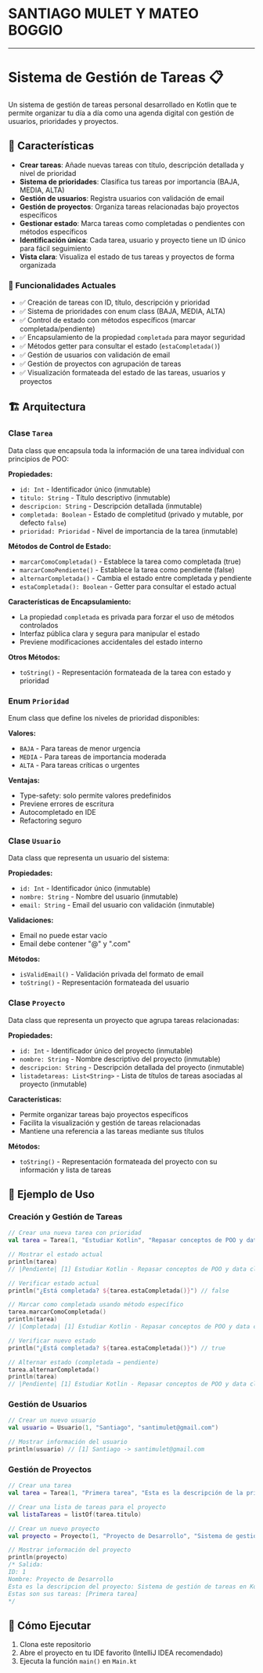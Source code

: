 # SANTIAGO MULET Y MATEO BOGGIO
****
# Sistema de Gestión de Tareas 📋

Un sistema de gestión de tareas personal desarrollado en Kotlin que te permite organizar tu día a día como una agenda digital con gestión de usuarios, prioridades y proyectos.

## 🚀 Características

- **Crear tareas**: Añade nuevas tareas con título, descripción detallada y nivel de prioridad
- **Sistema de prioridades**: Clasifica tus tareas por importancia (BAJA, MEDIA, ALTA)
- **Gestión de usuarios**: Registra usuarios con validación de email
- **Gestión de proyectos**: Organiza tareas relacionadas bajo proyectos específicos
- **Gestionar estado**: Marca tareas como completadas o pendientes con métodos específicos
- **Identificación única**: Cada tarea, usuario y proyecto tiene un ID único para fácil seguimiento
- **Vista clara**: Visualiza el estado de tus tareas y proyectos de forma organizada

### 🔄 Funcionalidades Actuales

- ✅ Creación de tareas con ID, título, descripción y prioridad
- ✅ Sistema de prioridades con enum class (BAJA, MEDIA, ALTA)
- ✅ Control de estado con métodos específicos (marcar completada/pendiente)
- ✅ Encapsulamiento de la propiedad `completada` para mayor seguridad
- ✅ Métodos getter para consultar el estado (`estaCompletada()`)
- ✅ Gestión de usuarios con validación de email
- ✅ Gestión de proyectos con agrupación de tareas
- ✅ Visualización formateada del estado de las tareas, usuarios y proyectos

## 🏗️ Arquitectura

### Clase `Tarea`
Data class que encapsula toda la información de una tarea individual con principios de POO:

**Propiedades:**
- `id: Int` - Identificador único (inmutable)
- `titulo: String` - Título descriptivo (inmutable)
- `descripcion: String` - Descripción detallada (inmutable)
- `completada: Boolean` - Estado de completitud (privado y mutable, por defecto `false`)
- `prioridad: Prioridad` - Nivel de importancia de la tarea (inmutable)

**Métodos de Control de Estado:**
- `marcarComoCompletada()` - Establece la tarea como completada (true)
- `marcarComoPendiente()` - Establece la tarea como pendiente (false)
- `alternarCompletada()` - Cambia el estado entre completada y pendiente
- `estaCompletada(): Boolean` - Getter para consultar el estado actual

**Características de Encapsulamiento:**
- La propiedad `completada` es privada para forzar el uso de métodos controlados
- Interfaz pública clara y segura para manipular el estado
- Previene modificaciones accidentales del estado interno

**Otros Métodos:**
- `toString()` - Representación formateada de la tarea con estado y prioridad

### Enum `Prioridad`
Enum class que define los niveles de prioridad disponibles:

**Valores:**
- `BAJA` - Para tareas de menor urgencia
- `MEDIA` - Para tareas de importancia moderada  
- `ALTA` - Para tareas críticas o urgentes

**Ventajas:**
- Type-safety: solo permite valores predefinidos
- Previene errores de escritura
- Autocompletado en IDE
- Refactoring seguro

### Clase `Usuario`
Data class que representa un usuario del sistema:

**Propiedades:**
- `id: Int` - Identificador único (inmutable)
- `nombre: String` - Nombre del usuario (inmutable)
- `email: String` - Email del usuario con validación (inmutable)

**Validaciones:**
- Email no puede estar vacío
- Email debe contener "@" y ".com"

**Métodos:**
- `isValidEmail()` - Validación privada del formato de email
- `toString()` - Representación formateada del usuario

### Clase `Proyecto`
Data class que representa un proyecto que agrupa tareas relacionadas:

**Propiedades:**
- `id: Int` - Identificador único del proyecto (inmutable)
- `nombre: String` - Nombre descriptivo del proyecto (inmutable)
- `descripcion: String` - Descripción detallada del proyecto (inmutable)
- `listadetareas: List<String>` - Lista de títulos de tareas asociadas al proyecto (inmutable)

**Características:**
- Permite organizar tareas bajo proyectos específicos
- Facilita la visualización y gestión de tareas relacionadas
- Mantiene una referencia a las tareas mediante sus títulos

**Métodos:**
- `toString()` - Representación formateada del proyecto con su información y lista de tareas

## 🎯 Ejemplo de Uso

### Creación y Gestión de Tareas

```kotlin
// Crear una nueva tarea con prioridad
val tarea = Tarea(1, "Estudiar Kotlin", "Repasar conceptos de POO y data classes", prioridad = Prioridad.ALTA)

// Mostrar el estado actual
println(tarea) 
// |Pendiente| [1] Estudiar Kotlin - Repasar conceptos de POO y data classes prioridad: ALTA

// Verificar estado actual
println("¿Está completada? ${tarea.estaCompletada()}") // false

// Marcar como completada usando método específico
tarea.marcarComoCompletada()
println(tarea) 
// |Completada| [1] Estudiar Kotlin - Repasar conceptos de POO y data classes prioridad: ALTA

// Verificar nuevo estado
println("¿Está completada? ${tarea.estaCompletada()}") // true

// Alternar estado (completada → pendiente)
tarea.alternarCompletada()
println(tarea)
// |Pendiente| [1] Estudiar Kotlin - Repasar conceptos de POO y data classes prioridad: ALTA
```

### Gestión de Usuarios

```kotlin
// Crear un nuevo usuario
val usuario = Usuario(1, "Santiago", "santimulet@gmail.com")

// Mostrar información del usuario
println(usuario) // [1] Santiago -> santimulet@gmail.com
```

### Gestión de Proyectos

```kotlin
// Crear una tarea
val tarea = Tarea(1, "Primera tarea", "Esta es la descripción de la primera tarea", prioridad = Prioridad.BAJA)

// Crear una lista de tareas para el proyecto
val listaTareas = listOf(tarea.titulo)

// Crear un nuevo proyecto
val proyecto = Proyecto(1, "Proyecto de Desarrollo", "Sistema de gestión de tareas en Kotlin", listaTareas)

// Mostrar información del proyecto
println(proyecto)
/* Salida:
ID: 1
Nombre: Proyecto de Desarrollo
Esta es la descripcion del proyecto: Sistema de gestión de tareas en Kotlin
Estas son sus tareas: [Primera tarea]
*/
```

## 🚀 Cómo Ejecutar

1. Clona este repositorio
2. Abre el proyecto en tu IDE favorito (IntelliJ IDEA recomendado)
3. Ejecuta la función `main()` en `Main.kt`
